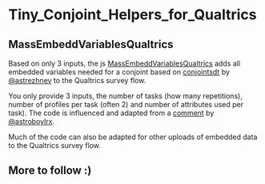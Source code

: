 # Tiny_Conjoint_Helpers_for_Qualtrics

## MassEmbeddVariablesQualtrics
Based on only 3 inputs, the js [MassEmbeddVariablesQualtrics](https://github.com/brueckmann/Tiny_Conjoint_Helpers_for_Qualtrics/blob/main/MassEmbeddVariablesQualtrics) adds all embedded variables needed for a conjoint based on [conjointsdt](https://github.com/astrezhnev/conjointsdt) by [@astrezhnev](https://github.com/astroboylrx) to the Qualtrics survey flow. 

You only provide 3 inputs, the number of tasks (how many repetitions), number of profiles per task (often 2) and number of attributes used per task). The code is influenced and adapted from a [comment](https://github.com/astrezhnev/conjointsdt/issues/5#issue-2146142409) by [@astroboylrx](https://github.com/astroboylrx).  

Much of the code can also be adapted for other uploads of embedded data to the Qualtrics survey flow. 

## More to follow :) 
